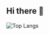 ## Hi there 👋

![Top Langs](https://github-readme-stats.vercel.app/api/top-langs/?username=dasesu&layout=compact&langs_count=10&hide=html,css)

<!--
**dasesu/dasesu** is a ✨ _special_ ✨ repository because its `README.md` (this file) appears on your GitHub profile.

Here are some ideas to get you started:

- 🔭 I’m currently working on ...
- 🌱 I’m currently learning ...
- 👯 I’m looking to collaborate on ...
- 🤔 I’m looking for help with ...
- 💬 Ask me about ...
- 📫 How to reach me: ...
- 😄 Pronouns: ...
- ⚡ Fun fact: ...
-->
